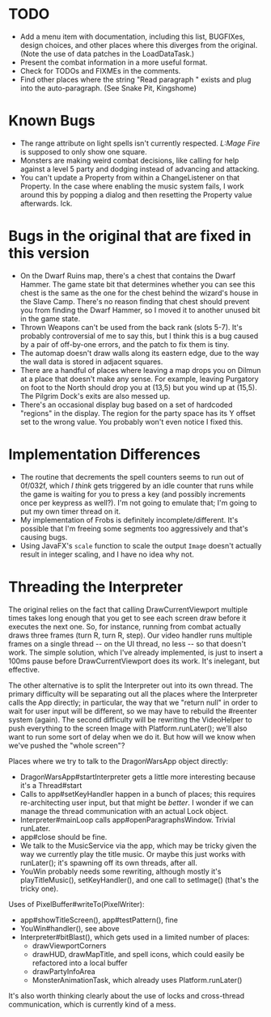 # TODO

- Add a menu item with documentation, including this list, BUGFIXes, design choices, and other places where this
  diverges from the original. (Note the use of data patches in the LoadDataTask.)
- Present the combat information in a more useful format.
- Check for TODOs and FIXMEs in the comments.
- Find other places where the string "Read paragraph <x>" exists and plug into the auto-paragraph. (See Snake Pit, 
  Kingshome)

# Known Bugs

- The range attribute on light spells isn't currently respected. *L:Mage Fire* is supposed to only show one square.
- Monsters are making weird combat decisions, like calling for help against a level 5 party and dodging instead of 
  advancing and attacking.
- You can't update a Property from within a ChangeListener on that Property. In the case where enabling the music 
  system fails, I work around this by popping a dialog and then resetting the Property value afterwards. Ick.

# Bugs in the original that are fixed in this version

- On the Dwarf Ruins map, there's a chest that contains the Dwarf Hammer. The game state bit that determines whether 
  you can see this chest is the same as the one for the chest behind the wizard's house in the Slave Camp. There's 
  no reason finding that chest should prevent you from finding the Dwarf Hammer, so I moved it to another unused bit 
  in the game state.
- Thrown Weapons can't be used from the back rank (slots 5-7). It's probably controversial of me to say this, but I 
  think this is a bug caused by a pair of off-by-one errors, and the patch to fix them is tiny.
- The automap doesn't draw walls along its eastern edge, due to the way the wall data is stored in adjacent squares.
- There are a handful of places where leaving a map drops you on Dilmun at a place that doesn't make any sense. For 
  example, leaving Purgatory on foot to the North should drop you at (13,5) but you wind up at (15,5). The Pilgrim 
  Dock's exits are also messed up.
- There's an occasional display bug based on a set of hardcoded "regions" in the display. The region for the party 
  space has its Y offset set to the wrong value. You probably won't even notice I fixed this.

# Implementation Differences

- The routine that decrements the spell counters seems to run out of 0f/032f, which *I think* gets triggered by an 
  idle counter that runs while the game is waiting for you to press a key (and possibly increments once per keypress 
  as well?). I'm not going to emulate that; I'm going to put my own timer thread on it.
- My implementation of Frobs is definitely incomplete/different. It's possible that I'm freeing some segments too 
  aggressively and that's causing bugs.
- Using JavaFX's `scale` function to scale the output `Image` doesn't actually result in integer scaling, and I 
  have no idea why not.

# Threading the Interpreter

The original relies on the fact that calling DrawCurrentViewport multiple times takes long enough that you get to see
each screen draw before it executes the next one. So, for instance, running from combat actually draws three frames
(turn R, turn R, step). Our video handler runs multiple frames on a single thread -- on the UI thread, no less -- so 
that doesn't work. The simple solution, which I've already implemented, is just to insert a 100ms pause before
DrawCurrentViewport does its work. It's inelegant, but effective.

The other alternative is to split the Interpreter out into its own thread. The primary difficulty will be 
separating out all the places where the Interpreter calls the App directly; in particular, the way that we "return 
null" in order to wait for user input will be different, so we may have to rebuild the #reenter system (again). The 
second difficulty will be rewriting the VideoHelper to push everything to the screen Image with Platform.runLater(); 
we'll also want to run some sort of delay when we do it. But how will we know when we've pushed the "whole screen"? 

Places where we try to talk to the DragonWarsApp object directly:
- DragonWarsApp#startInterpreter gets a little more interesting because it's a Thread#start
- Calls to app#setKeyHandler happen in a bunch of places; this requires re-architecting user input, but that might be 
  *better*. I wonder if we can manage the thread communication with an actual Lock object.
- Interpreter#mainLoop calls app#openParagraphsWindow. Trivial runLater.
- app#close should be fine.
- We talk to the MusicService via the app, which may be tricky given the way we currently play the title music. Or 
  maybe this just works with runLater(); it's spawning off its own threads, after all.
- YouWin probably needs some rewriting, although mostly it's playTitleMusic(), setKeyHandler(), and one call to 
  setImage() (that's the tricky one).

Uses of PixelBuffer#writeTo(PixelWriter):
- app#showTitleScreen(), app#testPattern(), fine
- YouWin#handler(), see above
- Interpreter#bitBlast(), which gets used in a limited number of places:
  - drawViewportCorners
  - drawHUD, drawMapTitle, and spell icons, which could easily be refactored into a local buffer
  - drawPartyInfoArea
  - MonsterAnimationTask, which already uses Platform.runLater()

It's also worth thinking clearly about the use of locks and cross-thread communication, which is currently kind of a 
mess.